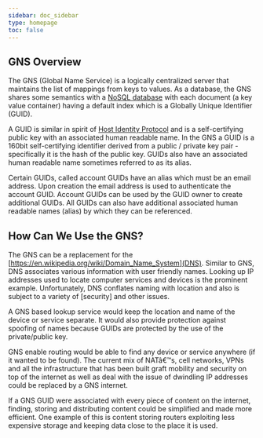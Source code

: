 ```yaml
---
sidebar: doc_sidebar
type: homepage
toc: false
---
```


## GNS Overview

The GNS (Global Name Service) is a logically centralized server that maintains the list of mappings from keys to values. As a database, the GNS shares some semantics with a [NoSQL database](http://en.wikipedia.org/wiki/NoSQL) with each document (a key value container) having a default index which is a Globally Unique Identifier (GUID).

A GUID is similar in spirit of [Host Identity Protocol](http://en.wikipedia.org/wiki/Host_Identity_Protocol) and is a self-certifying public key with an associated human readable name. In the GNS a GUID is a 160bit self-certifying identifier derived from a public / private key pair - specifically it is the hash of the public key. GUIDs also have an associated human readable name sometimes referred to as its alias.

Certain GUIDs, called account GUIDs have an alias which must be an email address. Upon creation the email address is used to authenticate the account GUID. Account GUIDs can be used by the GUID owner to create additional GUIDs. All GUIDs can also have additional associated human readable names (alias) by which they can be referenced.

## How Can We Use the GNS?

The GNS can be a replacement for the [https://en.wikipedia.org/wiki/Domain_Name_System](DNS). Similar to GNS, DNS associates various information with user friendly names. Looking up IP addresses used to locate computer services and devices is the prominent example. Unfortunately, DNS conflates naming with location and also is subject to a variety of [security] and other issues.

A GNS based lookup service would keep the location and name of the device or service separate. It would also provide protection against spoofing of names because GUIDs are protected by the use of the private/public key.

GNS enable routing would be able to find any device or service anywhere (if it wanted to be found). The current mix of NATâ€™s, cell networks, VPNs and all the infrastructure that has been built graft mobility and security on top of the internet as well as deal with the issue of dwindling IP addresses could be replaced by a GNS internet.

If a GNS GUID were associated with every piece of content on the internet, finding, storing and distributing content could be simplified and made more efficient. One example of this is content storing routers exploiting less expensive storage and keeping data close to the place it is used.

